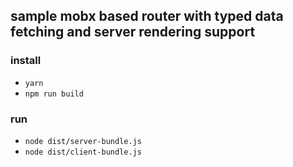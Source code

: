 ## sample mobx based router with typed data fetching and server rendering support

### install
* `yarn`
* `npm run build`

### run
* `node dist/server-bundle.js`
* `node dist/client-bundle.js`
